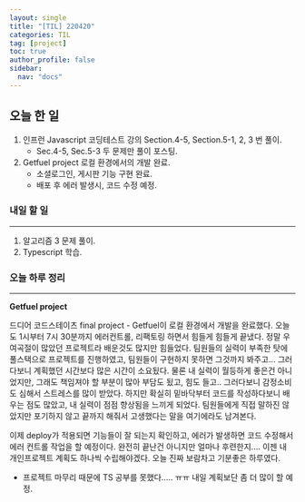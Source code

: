 ```yaml
---
layout: single
title: "[TIL] 220420"
categories: TIL
tag: [project]
toc: true
author_profile: false
sidebar:
  nav: "docs"
---
```


## 오늘 한 일

1. 인프런 Javascript 코딩테스트 강의 Section.4-5, Section.5-1, 2, 3 번 풀이.
   - Sec.4-5, Sec.5-3 두 문제만 풀이 포스팅.
2. Getfuel project 로컬 환경에서의 개발 완료.
   - 소셜로그인, 게시판 기능 구현 완료.
   - 배포 후 에러 발생시, 코드 수정 예정.

### 내일 할 일

---

1. 알고리즘 3 문제 풀이.
2. Typescript 학습.

### 오늘 하루 정리

---

**Getfuel project**

드디어 코드스테이츠 final project - Getfuel이 로컬 환경에서 개발을 완료했다. 오늘도 1시부터 7시 30분까지 에러컨트롤, 리팩토링 하면서 힘들게 힘들게 끝냈다. 정말 우여곡절이 많았던 프로젝트라 배운것도 많지만 힘들었다. 팀원들의 실력이 부족한 탓에 풀스택으로 프로젝트를 진행하였고, 팀원들이 구현하지 못하면 그것까지 봐주고... 그러다보니 계획했던 시간보다 많은 시간이 소요됬다.
물론 내 실력이 월등하게 좋은건 아니었지만, 그래도 책임져야 할 부분이 많아 부담도 됬고, 힘도 들고.. 그러다보니 감정소비도 심해서 스트레스를 많이 받았다. 하지만 확실히 밑바닥부터 코드를 작성하다보니 배우는 점도 많았고, 내 실력이 점점 향상됨을 느끼게 되었다. 팀원들에게 직접 말하진 않았지만 포기하지 않고 끝까지 해줘서 고생했다는 말을 여기에라도 남겨본다.

이제 deploy가 적용되면 기능들이 잘 되는지 확인하고, 에러가 발생하면 코드 수정해서 에러 컨트롤 작업을 할 예정이다. 완전히 끝난건 아니지만 얼마나 후련한지....
이젠 내 개인프로젝트 계획도 하나씩 수립해야겠다. 오늘 진짜 보람차고 기분좋은 하루였다.

- 프로젝트 마무리 때문에 TS 공부를 못했다..... ㅠㅠ 내일 계획보단 좀 더 많이 할 예정.
